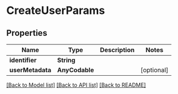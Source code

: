 # CreateUserParams

## Properties
Name | Type | Description | Notes
------------ | ------------- | ------------- | -------------
**identifier** | **String** |  | 
**userMetadata** | **AnyCodable** |  | [optional] 

[[Back to Model list]](../README.md#documentation-for-models) [[Back to API list]](../README.md#documentation-for-api-endpoints) [[Back to README]](../README.md)


